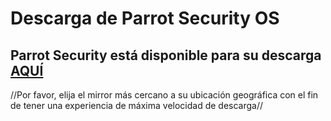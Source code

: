 <h1>Descarga de Parrot Security OS</h1>

Parrot Security está disponible para su descarga <a href="https://www.parrotsec-es.org/download.php" target="blank">AQUÍ</a>
----
//Por favor, elija el mirror más cercano a su ubicación geográfica con el fin de tener una experiencia de máxima velocidad de descarga//


